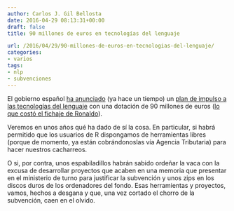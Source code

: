 ```yaml
---
author: Carlos J. Gil Bellosta
date: 2016-04-29 08:13:31+00:00
draft: false
title: 90 millones de euros en tecnologías del lenguaje

url: /2016/04/29/90-millones-de-euros-en-tecnologias-del-lenguaje/
categories:
- varios
tags:
- nlp
- subvenciones
---
```


El gobierno español [ha anunciado](http://www.mpr.gob.es/prencom/notas/Paginas/2015/201015-lenguaje.aspx) (ya hace un tiempo) un [plan de impulso a las tecnologías del lenguaje](http://www.agendadigital.gob.es/planes-actuaciones/Paginas/plan-impulso-tecnologias-lenguaje.aspx) con una dotación de 90 millones de euros ([lo que costó el fichaje de Ronaldo](http://futbol.as.com/futbol/2013/08/23/primera/1377210024_015809.html)).

Veremos en unos años qué ha dado de sí la cosa. En particular, si habrá permitido que los usuarios de R dispongamos de herramientas libres (porque de momento, ya están cobrándonoslas vía Agencia Tributaria) para hacer nuestros cacharreos.

O si, por contra, unos espabiladillos habrán sabido ordeñar la vaca con la excusa de desarrollar proyectos que acaben en una memoria que presentar en el ministerio de turno para justificar la subvención y unos zips en los discos duros de los ordenadores del fondo. Esas herramientas y proyectos, vamos, hechos a desgana y que, una vez cortado el chorro de la subvención, caen en el olvido.
